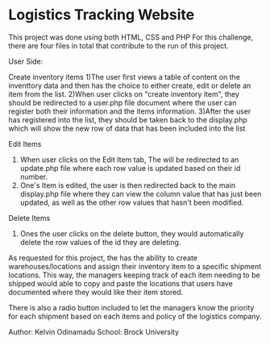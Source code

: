 # Logistics Tracking Website
This project was done using both HTML, CSS and PHP
For this challenge, there are four files in total that contribute to the run of this project.

User Side:

Create inventory items
1)The user first views a table of content on the inventtory data and then has the choice to either create, edit or delete an item from the list.
2)When user clicks on "create inventory item", they should be redirected to a user.php file document where the user can register both their information and the items information.
3)After the user has registered into the list, they should be taken back to the display.php which will show the new row of data that has been included into the list

Edit Items
1) When user clicks on the Edit Item tab, The will be redirected to an update.php file where each row value is updated based on their id number.
2) One's Item is edited, the user is then redirected back to the main display.php file where they can view the column value that has just been updated, as well as the other row values that hasn't been modified.

Delete Items
1) Ones the user clicks on the delete button, they would automatically delete the row values of the id they are deleting.

As requested for this project, the has the ability to create warehouses/locations and assign their inventory item to a specific shipment locations.
This way, the managers keeping track of each item needing to be shipped would able to copy and paste the locations that users have documented where they would like their item stored.

There is also a radio button included to let the managers know the priority for each shipment based on each items and policy of the logistics company.

Author: Kelvin Odinamadu
School: Brock University
